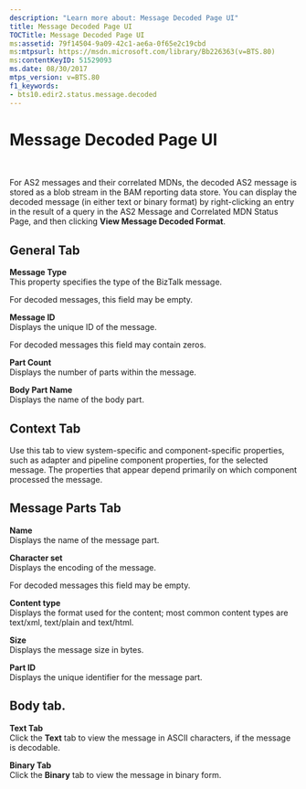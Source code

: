 ```yaml
---
description: "Learn more about: Message Decoded Page UI"
title: Message Decoded Page UI
TOCTitle: Message Decoded Page UI
ms:assetid: 79f14504-9a09-42c1-ae6a-0f65e2c19cbd
ms:mtpsurl: https://msdn.microsoft.com/library/Bb226363(v=BTS.80)
ms:contentKeyID: 51529093
ms.date: 08/30/2017
mtps_version: v=BTS.80
f1_keywords:
- bts10.edir2.status.message.decoded
---
```


# Message Decoded Page UI

 

For AS2 messages and their correlated MDNs, the decoded AS2 message is stored as a blob stream in the BAM reporting data store. You can display the decoded message (in either text or binary format) by right-clicking an entry in the result of a query in the AS2 Message and Correlated MDN Status Page, and then clicking **View Message Decoded Format**.

## General Tab

**Message Type**  
This property specifies the type of the BizTalk message.

For decoded messages, this field may be empty.

**Message ID**  
Displays the unique ID of the message.

For decoded messages this field may contain zeros.

**Part Count**  
Displays the number of parts within the message.

**Body Part Name**  
Displays the name of the body part.

## Context Tab

Use this tab to view system-specific and component-specific properties, such as adapter and pipeline component properties, for the selected message. The properties that appear depend primarily on which component processed the message.

## Message Parts Tab

**Name**  
Displays the name of the message part.

**Character set**  
Displays the encoding of the message.

For decoded messages this field may be empty.

**Content type**  
Displays the format used for the content; most common content types are text/xml, text/plain and text/html.

**Size**  
Displays the message size in bytes.

**Part ID**  
Displays the unique identifier for the message part.

## Body tab.

**Text Tab**  
Click the **Text** tab to view the message in ASCII characters, if the message is decodable.

**Binary Tab**  
Click the **Binary** tab to view the message in binary form.


